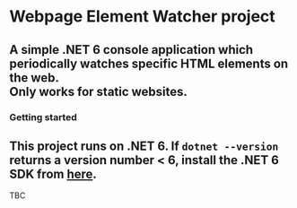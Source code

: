 # Webpage Element Watcher project  

A simple .NET 6 console application which periodically watches specific HTML elements on the web.  
Only works for static websites.  
---
### Getting started  

This project runs on .NET 6. If `dotnet --version` returns a version number < 6, install the .NET 6 SDK from [here](https://dotnet.microsoft.com/en-us/download).  
---
TBC
